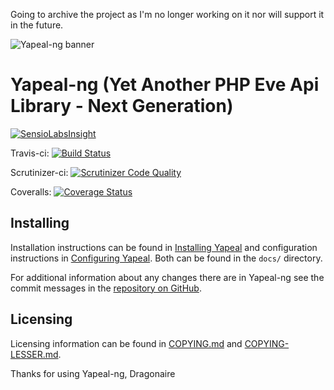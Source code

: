 Going to archive the project as I'm no longer working on it nor will support it in the future.

![Yapeal-ng banner](media/yapeal-ng_banner.png)
# Yapeal-ng (Yet Another PHP Eve Api Library - Next Generation)

[![SensioLabsInsight](https://insight.sensiolabs.com/projects/bd0be573-010a-42d6-8010-cdab48ff23c5/big.png)](https://insight.sensiolabs.com/projects/bd0be573-010a-42d6-8010-cdab48ff23c5)

Travis-ci: [![Build Status](https://travis-ci.org/Yapeal/yapeal-ng.png?branch=master)](https://travis-ci.org/Yapeal/yapeal-ng.svg?branch=master)

Scrutinizer-ci: [![Scrutinizer Code Quality](https://scrutinizer-ci.com/g/Yapeal/yapeal-ng/badges/quality-score.png?b=master)](https://scrutinizer-ci.com/g/Yapeal/yapeal-ng/?branch=master)

Coveralls: [![Coverage Status](https://coveralls.io/repos/github/Yapeal/yapeal-ng/badge.png?branch=master)](https://coveralls.io/github/Yapeal/yapeal-ng?branch=master)

## Installing

Installation instructions can be found in
[Installing Yapeal](docs/InstallingYapeal.md)
and configuration instructions in
[Configuring Yapeal](docs/ConfiguringYapeal.md). Both can be found in
the `docs/` directory.

For additional information about any changes there are in Yapeal-ng see
the commit messages in the
[repository on GitHub](https://github.com/Yapeal/yapeal-ng).

## Licensing

Licensing information can be found in [COPYING.md](COPYING.md) and
[COPYING-LESSER.md](COPYING-LESSER.md).

Thanks for using Yapeal-ng, Dragonaire
